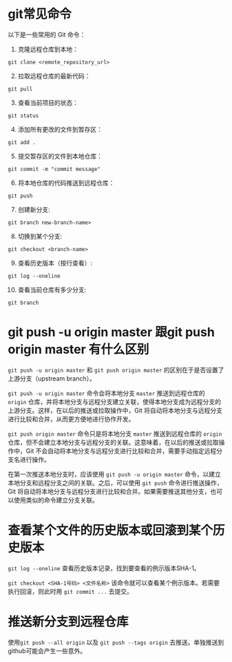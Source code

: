 # git常见命令
以下是一些常用的 Git 命令：

1. 克隆远程仓库到本地：

```
git clone <remote_repository_url>
```

2. 拉取远程仓库的最新代码：

```
git pull
```

3. 查看当前项目的状态：

```
git status
```

4. 添加所有更改的文件到暂存区：

```
git add .
```

5. 提交暂存区的文件到本地仓库：

```
git commit -m "commit message"
```

6. 将本地仓库的代码推送到远程仓库：

```
git push
```

7. 创建新分支:

```
git branch new-branch-name>
```

8. 切换到某个分支:

```
git checkout <branch-name>
```

9. 查看历史版本（按行查看）:

```
git log --oneline
```

10. 查看当前仓库有多少分支:

```
git branch
```


# git push -u origin master 跟git push origin master 有什么区别
`git push -u origin master` 和 `git push origin master` 的区别在于是否设置了上游分支（upstream branch）。

`git push -u origin master` 命令会将本地分支 `master` 推送到远程仓库的 `origin` 仓库，并将本地分支与远程分支建立关联，使得本地分支成为远程分支的上游分支。这样，在以后的推送或拉取操作中，Git 将自动将本地分支与远程分支进行比较和合并，从而更方便地进行协作开发。

`git push origin master` 命令只是将本地分支 `master` 推送到远程仓库的 `origin` 仓库，但不会建立本地分支与远程分支的关联。这意味着，在以后的推送或拉取操作中，Git 不会自动将本地分支与远程分支进行比较和合并，需要手动指定远程分支名进行操作。

在第一次推送本地分支时，应该使用 `git push -u origin master` 命令，以建立本地分支和远程分支之间的关联。之后，可以使用 `git push` 命令进行推送操作，Git 将自动将本地分支与远程分支进行比较和合并。如果需要推送其他分支，也可以使用类似的命令建立分支关联。

# 查看某个文件的历史版本或回滚到某个历史版本
`git log --oneline` 查看历史版本记录，找到要查看的例示版本SHA-1。

`git checkout <SHA-1号码> <文件名称>`  该命令就可以查看某个例示版本。若需要执行回滚，则此时用 `git commit ...`  去提交。
# 推送新分支到远程仓库
使用`git push --all origin`  以及 `git push --tags origin` 去推送。单独推送到github可能会产生一些意外。
